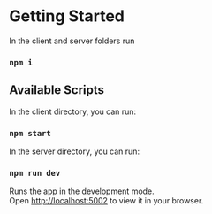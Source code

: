 # Getting Started
In the client and server folders run 
### `npm i`

## Available Scripts

In the client directory, you can run:

### `npm start`

In the server directory, you can run:

### `npm run dev`

Runs the app in the development mode.\
Open [http://localhost:5002](http://localhost:5002) to view it in your browser.

